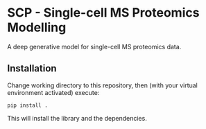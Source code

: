 # SCP - Single-cell MS Proteomics Modelling
A deep generative model for single-cell MS proteomics data.


## Installation
Change working directory to this repository, then (with your virtual environment activated) execute:

```
pip install .
```
This will install the library and the dependencies.
